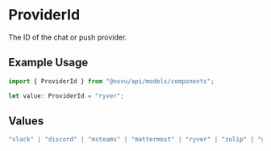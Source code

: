 # ProviderId

The ID of the chat or push provider.

## Example Usage

```typescript
import { ProviderId } from "@novu/api/models/components";

let value: ProviderId = "ryver";
```

## Values

```typescript
"slack" | "discord" | "msteams" | "mattermost" | "ryver" | "zulip" | "grafana-on-call" | "getstream" | "rocket-chat" | "whatsapp-business" | "fcm" | "apns" | "expo" | "one-signal" | "pushpad" | "push-webhook" | "pusher-beams"
```
